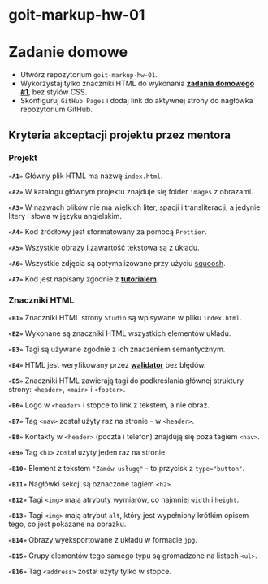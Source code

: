 # goit-markup-hw-01

# Zadanie domowe

- Utwórz repozytorium `goit-markup-hw-01`.
- Wykorzystaj tylko znaczniki HTML do wykonania
  [**zadania domowego #1**](https://www.figma.com/file/80aXNcfD68SHVCqfRXEnV5/Zadanie-domowe-GOIT-Polska?node-id=0%3A1),
  bez stylów CSS.
- Skonfiguruj `GitHub Pages` i dodaj link do aktywnej strony do nagłówka
  repozytorium GitHub.

## Kryteria akceptacji projektu przez mentora

### Projekt

**`«A1»`** Główny plik HTML ma nazwę `index.html`.

**`«A2»`** W katalogu głównym projektu znajduje się folder `images` z obrazami.

**`«A3»`** W nazwach plików nie ma wielkich liter, spacji i transliteracji, a
jedynie litery i słowa w języku angielskim.

**`«A4»`** Kod źródłowy jest sformatowany za pomocą `Prettier`.

**`«A5»`** Wszystkie obrazy i zawartość tekstowa są z układu.

**`«A6»`** Wszystkie zdjęcia są optymalizowane przy użyciu
[squoosh](https://squoosh.app/).

**`«A7»`** Kod jest napisany zgodnie z [**tutorialem**](https://codeguide.co/).

### Znaczniki HTML

**`«B1»`** Znaczniki HTML strony `Studio` są wpisywane w pliku `index.html`.

**`«B2»`** Wykonane są znaczniki HTML wszystkich elementów układu.

**`«B3»`** Tagi są używane zgodnie z ich znaczeniem semantycznym.

**`«B4»`** HTML jest weryfikowany przez
[**walidator**](http://validator.w3.org/nu/) bez błędów.

**`«B5»`** Znaczniki HTML zawierają tagi do podkreślania głównej struktury
strony: `<header>`, `<main>` i `<footer>`.

**`«B6»`** Logo w `<header>` i stopce to link z tekstem, a nie obraz.

**`«B7»`** Tag `<nav>` został użyty raz na stronie - w `<header>`.

**`«B8»`** Kontakty w `<header>` (poczta i telefon) znajdują się poza tagiem
`<nav>`.

**`«B9»`** Tag `<h1>` został użyty jeden raz na stronie

**`«B10»`** Element z tekstem `"Zamów usługę"` - to przycisk z `type="button"`.

**`«B11»`** Nagłówki sekcji są oznaczone tagiem `<h2>`.

**`«B12»`** Tagi `<img>` mają atrybuty wymiarów, co najmniej `width` i `height`.

**`«B13»`** Tagi `<img>` mają atrybut `alt`, który jest wypełniony krótkim
opisem tego, co jest pokazane na obrazku.

**`«B14»`** Obrazy wyeksportowane z układu w formacie `jpg`.

**`«B15»`** Grupy elementów tego samego typu są gromadzone na listach `<ul>`.

**`«B16»`** Tag `<address>` został użyty tylko w stopce.
